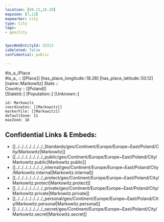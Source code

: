 ```yaml
---
location: [50.12,18.28] 
mapzoom: [7,12] 
mapmarker: city 
type: City
tags:
- geo/City


SpocWebEntityId: 32313
isDeleted: false
confidential: public

---
```

#is_a_/Place  
#is_a_ :: [[Place]] 
[has_place_longitude::18.28] 
[has_place_latitude::50.12] 
[name::Markowitz] 
State ::  
Country :: [[Poland]]  
[StateId::] 
[Population::] 
[Unknown::] 


```leaflet
id: Markowitz
coordinates: [[Markowitz]] 
markerFile: [[Markowitz]] 
defaultZoom: 11 
maxZoom: 18
```


## Confidential Links & Embeds: 
- [[../../../../../../../_Standards/geo/Continent/Europe/Europe~East/Poland/City/Markowitz|Markowitz]] 
- [[../../../../../../../_public/geo/Continent/Europe/Europe~East/Poland/City/Markowitz.public|Markowitz.public]] 
- [[../../../../../../../_internal/geo/Continent/Europe/Europe~East/Poland/City/Markowitz.internal|Markowitz.internal]] 
- [[../../../../../../../_protect/geo/Continent/Europe/Europe~East/Poland/City/Markowitz.protect|Markowitz.protect]] 
- [[../../../../../../../_private/geo/Continent/Europe/Europe~East/Poland/City/Markowitz.private|Markowitz.private]] 
- [[../../../../../../../_personal/geo/Continent/Europe/Europe~East/Poland/City/Markowitz.personal|Markowitz.personal]] 
- [[../../../../../../../_secret/geo/Continent/Europe/Europe~East/Poland/City/Markowitz.secret|Markowitz.secret]] 
